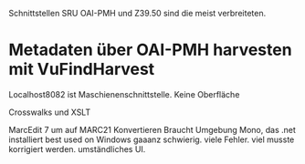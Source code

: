 
Schnittstellen SRU OAI-PMH und Z39.50 sind die meist verbreiteten.
<!-- FOLIEN:
    Z39.50 (Library of Congress) Braucht Software
    SRU - Search/Retrieve via URL (Library of Congress) geht via browser 
    OAI-PMH - Open Archives Initiative Protocol for Metadata Harvesting (Open Archives Initiative) geht via browser

Note:

    Z39.50 ist sehr alt, aber immer noch im Einsatz. Meist wird das modernere SRU als Ergänzung angeboten.
    Während Z39.50 und SRU sich besonders für Live-Abfragen oder gezielten Datenabruf mit vielen Parametern eignet, zielt OAI-PMH vor allem auf größere Datenabzüge und regelmäßige Aktualisierungen.
    Das Schöne an SRU und OAI-PMH ist, dass die Anfragen als Internetadresse (URL) zusammengestellt werden können und direkt über den Browser ohne Zusatzsoftware aufrufbar sind.
-->
# Metadaten über OAI-PMH harvesten mit VuFindHarvest
Localhost8082 ist Maschienenschnittstelle. Keine Oberfläche


Crosswalks und XSLT
<!--
    Crosswalks
        Gängiger Begriff, um die Konvertierung von einem Metadatenstandard in einen anderen zu beschreiben.
        Beispiel: MARC21 zu Dublin Core.
        Der “Crosswalk” beinhaltet Regeln wie Elemente und Werte zugeordnet/verändert werden müssen (sog. Mapping).
        Im Idealfall verlustfrei, aber meist keine 1:1-Zuordnung möglich.
    XSLT
        Programmiersprache zur Transformation von XML-Dokumenten (W3C Empfehlung, 1999)
        Literaturempfehlung für Einstieg in XSLT: https://programminghistorian.org/en/lessons/transforming-xml-with-xsl
-->

MarcEdit 7 um auf MARC21 Konvertieren
Braucht Umgebung Mono, das .net installiert
best used on Windows
gaaanz schwierig. viele Fehler. viel musste korrigiert werden. umständliches UI.
